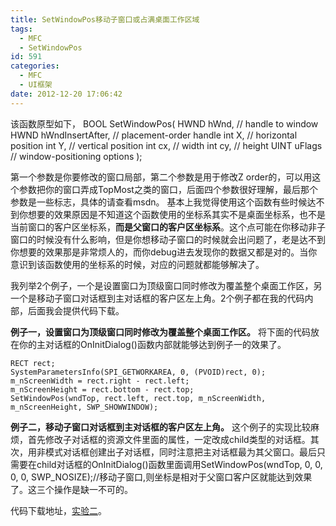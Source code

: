 ```yaml
---
title: SetWindowPos移动子窗口或占满桌面工作区域
tags:
  - MFC
  - SetWindowPos
id: 591
categories:
  - MFC
  - UI框架
date: 2012-12-20 17:06:42
---
```


该函数原型如下，
BOOL SetWindowPos(
HWND hWnd, // handle to window
HWND hWndInsertAfter, // placement-order handle
int X, // horizontal position
int Y, // vertical position
int cx, // width
int cy, // height
UINT uFlags // window-positioning options
);

第一个参数是你要修改的窗口局部，第二个参数是用于修改Z order的，可以用这个参数把你的窗口弄成TopMost之类的窗口，后面四个参数很好理解，最后那个参数是一些标志，具体的请查看msdn。
基本上我觉得使用这个函数有些时候达不到你想要的效果原因是不知道这个函数使用的坐标系其实不是桌面坐标系，也不是当前窗口的客户区坐标系，**而是父窗口的客户区坐标系**。这个点可能在你移动非子窗口的时候没有什么影响，但是你想移动子窗口的时候就会出问题了，老是达不到你想要的效果那是非常烦人的，而你debug进去发现你的数据又都是对的。当你意识到该函数使用的坐标系的时候，对应的问题就都能够解决了。

我列举2个例子，一个是设置窗口为顶级窗口同时修改为覆盖整个桌面工作区，另一个是移动子窗口对话框到主对话框的客户区左上角。2个例子都在我的代码内部，后面我会提供代码下载。

**例子一，设置窗口为顶级窗口同时修改为覆盖整个桌面工作区。**
将下面的代码放在你的主对话框的OnInitDialog()函数内部就能够达到例子一的效果了。

``` stylus
RECT rect;
SystemParametersInfo(SPI_GETWORKAREA, 0, (PVOID)rect, 0);
m_nScreenWidth = rect.right - rect.left;
m_nScreenHeight = rect.bottom - rect.top;
SetWindowPos(wndTop, rect.left, rect.top, m_nScreenWidth, m_nScreenHeight, SWP_SHOWWINDOW);
```

**例子二，移动子窗口对话框到主对话框的客户区左上角。**
这个例子的实现比较麻烦，首先修改子对话框的资源文件里面的属性，一定改成child类型的对话框。其次，用非模式对话框创建出子对话框，同时注意把主对话框最为其父窗口。最后只需要在child对话框的OnInitDialog()函数里面调用SetWindowPos(wndTop, 0, 0, 0, 0, SWP_NOSIZE);//移动子窗口,则坐标是相对于父窗口客户区就能达到效果了。这三个操作是缺一不可的。

代码下载地址，[实验二](https://pan.baidu.com/s/1bpBgvi3)。